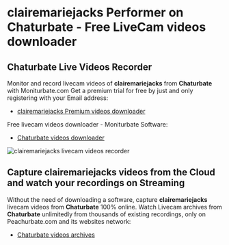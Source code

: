 # clairemariejacks Performer on Chaturbate - Free LiveCam videos downloader

## Chaturbate Live Videos Recorder

Monitor and record livecam videos of **clairemariejacks** from **Chaturbate** with Moniturbate.com
Get a premium trial for free by just and only registering with your Email address:
* [clairemariejacks Premium videos downloader](https://moniturbate.com/request-demo-licence-key.html)

Free livecam videos downloader - Moniturbate Software:
* [Chaturbate videos downloader](https://moniturbate.com/moniturbate-download-software.html)

![clairemariejacks livecam videos recorder](https://peachurnet.com/templates/moniturbate-software.png)


## Capture clairemariejacks videos from the Cloud and watch your recordings on Streaming

Without the need of downloading a software, capture **clairemariejacks** livecam videos from **Chaturbate** 100% online.
Watch Livecam archives from **Chaturbate** unlimitedly from thousands of existing recordings, only on Peachurbate.com and its websites network:
* [Chaturbate videos archives](https://peachurnet.com/)